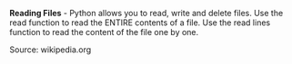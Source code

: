 **Reading Files** - Python allows you to read, write and delete files. Use the read function to read the ENTIRE contents of a file. Use the read lines function to read the content of the file one by one.

Source: wikipedia.org